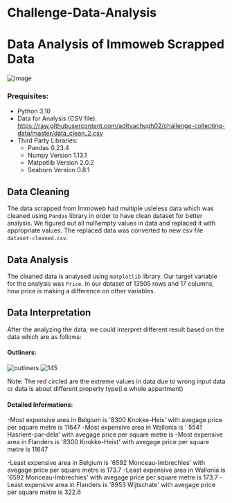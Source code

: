 # Challenge-Data-Analysis
# Data Analysis of Immoweb Scrapped Data

![image](https://user-images.githubusercontent.com/96992159/152752109-48401fdc-5ab6-415c-9a8c-c36e349871f4.png)

### Prequisites:
- Python 3.10
- Data for Analysis (CSV file): 
  https://raw.githubusercontent.com/adityachugh02/challenge-collecting-data/master/data_clean_2.csv
- Third Party Libraries:
  - Pandas 0.23.4
  - Numpy Version 1.13.1
  - Matpotlib Version 2.0.2
  - Seaborn Version 0.8.1
## Data Cleaning
 
The data scrapped from Immoweb had multiple usleless data which was cleaned using `Pandas` library in order to have clean dataset for better analysis. We figured out all null\empty values in data and replaced it with appropriate values. The replaced data was converted to new csv file `dataset-cleaned.csv`.

## Data Analysis

The cleaned data is analysed using `matplotlib` library. Our target variable for the analysis was `Price`. In our dataset of 13505 rows and 17 columns, how price is making a difference on other variables.

## Data Interpretation

After the analyzing the data, we could interpret different result based on the data which are as follows:

#### Outliners:
![outliners](https://user-images.githubusercontent.com/96992159/153191172-fc943e5f-ff48-446f-8a41-25cd799fe487.PNG)
![145](https://user-images.githubusercontent.com/96992159/153190027-8c0c6011-2cf8-41dc-97c4-c64ca8bc54b8.PNG)

 Note: The red circled are the extreme values in data due to wrong input data or data is about different property type(i.e whole appartment)

#### Detailed Informations:

-Most expensive area in Belgium is '8300 Knokke-Heis' with avegage price per square metre is 11647
-Most expensive area in Wallonia is ' 5541 Hasriere-par-dela' with avegage price per square metre is 
-Most expensive area in Flanders is '8300 Knokke-Heist' with avegage price per square metre is 11647

-Least expensive area in Belgium is '6592 Monceau-Imbrechies' with avegage price per square metre is 173.7
-Least expensive area in Wallonia is '6592 Monceau-Imbrechies'  with avegage price per square metre is 173.7 
-Least expensive area in Flanders is '8953 Wijtschate'  with avegage price per square metre is 322.6



 

